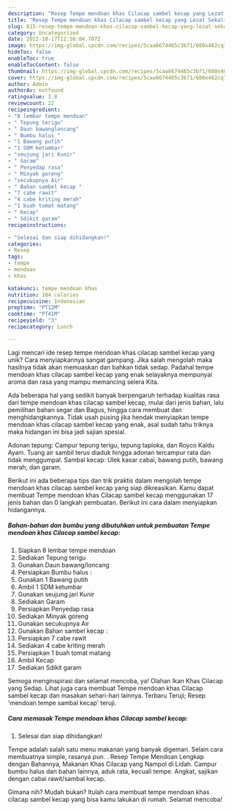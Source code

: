 ```yaml
---
description: "Resep Tempe mendoan khas Cilacap sambel kecap yang Lezat Sekali"
title: "Resep Tempe mendoan khas Cilacap sambel kecap yang Lezat Sekali"
slug: 615-resep-tempe-mendoan-khas-cilacap-sambel-kecap-yang-lezat-sekali
category: Uncategorized
date: 2022-10-17T12:56:04.707Z
image: https://img-global.cpcdn.com/recipes/5caa6674465c3b71/680x482cq70/tempe-mendoan-khas-cilacap-sambel-kecap-foto-resep-utama.jpg
hideToc: false
enableToc: true
enableTocContent: false
thumbnail: https://img-global.cpcdn.com/recipes/5caa6674465c3b71/680x482cq70/tempe-mendoan-khas-cilacap-sambel-kecap-foto-resep-utama.jpg
cover: https://img-global.cpcdn.com/recipes/5caa6674465c3b71/680x482cq70/tempe-mendoan-khas-cilacap-sambel-kecap-foto-resep-utama.jpg
author: Admin
authorAv: notfound
ratingvalue: 3.8
reviewcount: 22
recipeingredient:
- "8 lembar tempe mendoan"
- " Tepung terigu"
- " Daun bawangloncang"
- " Bumbu halus "
- "1 Bawang putih"
- "1 SDM ketumbar"
- "seujung jari Kunir"
- " Garam"
- " Penyedap rasa"
- " Minyak goreng"
- "secukupnya Air"
- " Bahan sambel kecap "
- "7 cabe rawit"
- "4 cabe kriting merah"
- "1 buah tomat matang"
- " Kecap"
- " Sdikit garam"
recipeinstructions:

- "Selesai dan siap dihidangkan!"
categories:
- Resep
tags:
- tempe
- mendoan
- khas

katakunci: tempe mendoan khas 
nutrition: 104 calories
recipecuisine: Indonesian
preptime: "PT12M"
cooktime: "PT41M"
recipeyield: "3"
recipecategory: Lunch

---
```





Lagi mencari ide resep tempe mendoan khas cilacap sambel kecap yang unik? Cara menyiapkannya sangat gampang. Jika salah mengolah maka hasilnya tidak akan memuaskan dan bahkan tidak sedap. Padahal tempe mendoan khas cilacap sambel kecap yang enak selayaknya mempunyai aroma dan rasa yang mampu memancing selera Kita.





Ada beberapa hal yang sedikit banyak berpengaruh terhadap kualitas rasa dari tempe mendoan khas cilacap sambel kecap, mulai dari jenis bahan, lalu pemilihan bahan segar dan Bagus, hingga cara membuat dan menghidangkannya. Tidak usah pusing jika hendak menyiapkan tempe mendoan khas cilacap sambel kecap yang enak,      asal sudah tahu triknya maka hidangan ini bisa jadi sajian spesial.














Adonan tepung: Campur tepung terigu, tepung tapioka, dan Royco Kaldu Ayam. Tuang air sambil terus diaduk hingga adonan tercampur rata dan tidak menggumpal. Sambal kecap: Ulek kasar cabai, bawang putih, bawang merah, dan garam.






Berikut ini ada beberapa tips dan trik praktis dalam mengolah tempe mendoan khas cilacap sambel kecap yang siap dikreasikan. Kamu dapat membuat Tempe mendoan khas Cilacap sambel kecap menggunakan 17 jenis bahan dan 0 langkah pembuatan. Berikut ini cara dalam menyiapkan hidangannya.

<!--inarticleads1-->

##### Bahan-bahan dan bumbu yang dibutuhkan untuk pembuatan Tempe mendoan khas Cilacap sambel kecap:

1. Siapkan 8 lembar tempe mendoan
1. Sediakan  Tepung terigu
1. Gunakan  Daun bawang/loncang
1. Persiapkan  Bumbu halus :
1. Gunakan 1 Bawang putih
1. Ambil 1 SDM ketumbar
1. Gunakan seujung jari Kunir
1. Sediakan  Garam
1. Persiapkan  Penyedap rasa
1. Sediakan  Minyak goreng
1. Gunakan secukupnya Air
1. Gunakan  Bahan sambel kecap :
1. Persiapkan 7 cabe rawit
1. Sediakan 4 cabe kriting merah
1. Persiapkan 1 buah tomat matang
1. Ambil  Kecap
1. Sediakan  Sdikit garam


Semoga menginspirasi dan selamat mencoba, ya! Olahan Ikan Khas Cilacap yang Sedap. Lihat juga cara membuat Tempe mendoan khas Cilacap sambel kecap dan masakan sehari-hari lainnya. Terbaru Teruji; Resep &#39;mendoan tempe sambal kecap&#39; teruji. 

<!--inarticleads2-->

##### Cara memasak Tempe mendoan khas Cilacap sambel kecap:


1. Selesai dan siap dihidangkan!

Tempe adalah salah satu menu makanan yang banyak digemari. Selain cara membuatnya simple, rasanya pun. . Resep Tempe Mendoan Lengkap dengan Bahannya, Makanan Khas Cilacap yang Nampol di Lidah. Campur bumbu halus dan bahan lainnya, aduk rata, kecuali tempe. Angkat, sajikan dengan cabai rawit/sambal kecap. 

Gimana nih? Mudah bukan? Itulah cara membuat tempe mendoan khas cilacap sambel kecap yang bisa kamu lakukan di rumah. Selamat mencoba!

